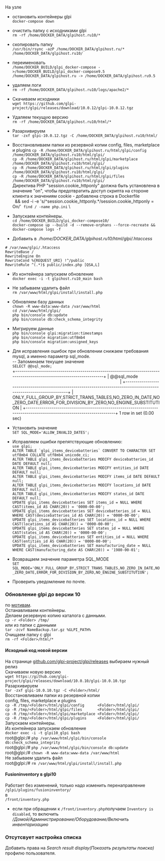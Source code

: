 
На узле  
- остановить контейнеры glpi  
```docker-compose down```  

- очистить папку с исходниками glpi  
```rm -rf /home/DOCKER_DATA/glpihost.ru10/*```  
- скопировать папку  
```/usr/bin/rsync -azP /home/DOCKER_DATA/glpihost.ru/* /home/DOCKER_DATA/glpihost.ru10/```  
- переименовать  
```/home/DOCKER_BUILD/glpi_docker-compose ->/home/DOCKER_BUILD/glpi_docker-compose9.5```  
```/home/DOCKER_DATA/glpihost.ru -> /home/DOCKER_DATA/glpihost.ru9.5```  
- удаляем логи  
```rm -rf /home/DOCKER_DATA/glpihost.ru10/logs/apache2/*```  
- Скачиваем исходники  
```wget https://github.com/glpi-project/glpi/releases/download/10.0.12/glpi-10.0.12.tgz```  
- Удаляем текущую версию  
```rm -rf /home/DOCKER_DATA/glpihost.ru10/html/*```  
- Разархивируем  
```tar -zxf glpi-10.0.12.tgz -C /home/DOCKER_DATA/glpihost.ru10/html/```  
- Восстановливаем папки из резервной копии config, files, marketplace и plugins
```cp -R /home/DOCKER_DATA/glpihost.ru/html/glpi/config /home/DOCKER_DATA/glpihost.ru10/html/glpi/```  
```cp -R /home/DOCKER_DATA/glpihost.ru/html/glpi/marketplace /home/DOCKER_DATA/glpihost.ru10/html/glpi/```  
```cp -R /home/DOCKER_DATA/glpihost.ru/html/glpi/plugins /home/DOCKER_DATA/glpihost.ru10/html/glpi/```  
```cp -R /home/DOCKER_DATA/glpihost.ru/html/glpi/files /home/DOCKER_DATA/glpihost.ru10/html/glpi/```  
Директива PHP "session.cookie_httponly" должна быть установлена в значение "on", чтобы предотвратить доступ скрипта на стороне клиента к значениям cookie - добавлена строка в Dockerfile  
  && sed -i -e 's/^session.cookie_httponly.*/session.cookie_httponly = On/'  `find / -name php.ini` \  
- Запускаем контейнеры.  
```cd /home/DOCKER_BUILD/glpi_docker-compose10/```  
```docker-compose up --build -d --remove-orphans --force-recreate && docker-compose logs -f```  
- Добавить в  _/home/DOCKER_DATA/glpihost.ru10/html/glpi/.htaccess_  
```
# /var/www/glpi/.htaccess
RewriteBase /
RewriteEngine On
RewriteCond %{REQUEST_URI} !^/public
RewriteRule ^(.*)$ public/index.php [QSA,L]
```  
- Из контейнера запускаем обновление  
```docker exec -i -t glpihost.ru10_main bash```  
- Не забываем удалить файл  
```rm /var/www/html/glpi/install/install.php```  
- Обновляем базу данных  
```chown -R www-data:www-data /var/www/html```  
```cd /var/www/html/glpi/```  
```php bin/console db:update```  
```php bin/console db:check_schema_integrity```  
- Мигрируем данные  
```php bin/console glpi:migration:timestamps```  
```php bin/console migration:utf8mb4```  
```php bin/console migration:unsigned_keys```  
- Для исправления ошибок при обновлении снижаем требования mysql, а именно параметр sql_mode.  
-- Запоминаем текущее значение  
```SELECT @@sql_mode;```  
+-----------------------------------------------------------------------------------------------------------------------+
| @@sql_mode                                                                                                            |
+-----------------------------------------------------------------------------------------------------------------------+
| ONLY_FULL_GROUP_BY,STRICT_TRANS_TABLES,NO_ZERO_IN_DATE,NO_ZERO_DATE,ERROR_FOR_DIVISION_BY_ZERO,NO_ENGINE_SUBSTITUTION |
+-----------------------------------------------------------------------------------------------------------------------+
1 row in set (0.00 sec)

- Установить значение  
```SET SQL_MODE='ALLOW_INVALID_DATES';```  
- Исправляем ошибки препятствующие обновлению:  
```use glpi;```  
```ALTER TABLE `glpi_items_devicebatteries` CONVERT TO CHARACTER SET utf8mb4 COLLATE utf8mb4_unicode_ci;```  
```ALTER TABLE glpi_items_devicebatteries MODIFY devicebatteries_id DATE DEFAULT null;```  
```ALTER TABLE glpi_items_devicebatteries MODIFY entities_id DATE DEFAULT null;```  
```ALTER TABLE glpi_items_devicebatteries MODIFY items_id DATE DEFAULT null;```  
```ALTER TABLE glpi_items_devicebatteries MODIFY locations_id DATE DEFAULT null;```  
```ALTER TABLE glpi_items_devicebatteries MODIFY states_id DATE DEFAULT null;```  
```UPDATE glpi_items_devicebatteries SET items_id = NULL WHERE CAST(items_id AS CHAR(20)) = '0000-00-00';```  
```UPDATE glpi_items_devicebatteries SET devicebatteries_id = NULL WHERE CAST(devicebatteries_id AS CHAR(20)) = '0000-00-00';```  
```UPDATE glpi_items_devicebatteries SET locations_id = NULL WHERE CAST(locations_id AS CHAR(20)) = '0000-00-00';```  
```UPDATE glpi_items_devicebatteries SET states_id = NULL WHERE CAST(states_id AS CHAR(20)) = '0000-00-00';```  
```UPDATE glpi_items_devicebatteries SET entities_id = NULL WHERE CAST(entities_id AS CHAR(20)) = '0000-00-00';```  
```UPDATE glpi_items_devicebatteries SET manufacturing_date = NULL WHERE CAST(manufacturing_date AS CHAR(20)) = '1980-00-01';```  
- Возвращаем значение параметра SQL_MODE  
```SET SQL_MODE='ONLY_FULL_GROUP_BY,STRICT_TRANS_TABLES,NO_ZERO_IN_DATE,NO_ZERO_DATE,ERROR_FOR_DIVISION_BY_ZERO,NO_ENGINE_SUBSTITUTION';```  
- Проверить уведомление по почте.  


### Обновление glpi до версии 10
по [мотивам](https://glpi-install.readthedocs.io/en/latest/update.html).  
Останавливаем контейнеры.  
Делаем резервную копию каталога с данными.  
```cp -r <Folder> /tmp/```  
или из папки с данными  
```tar -zcvf NameBackup.tar.gz %GLPI_PATH%```  
Очищаем папку с glpi  
```rm -rf <Folder>/html/*```  
#### Исходный код новой версии  
На странице [github.com/glpi-project/glpi/releases](https://github.com/glpi-project/glpi/releases) выбираем нужный релиз   
Скачиваем новую версию  
```wget https://github.com/glpi-project/glpi/releases/download/10.0.10/glpi-10.0.10.tgz```  
Разархивируем  
```tar -zxf glpi-10.0.10.tgz -C <Folder>/html/```  
Восстановливаем папки из резервной копии  
config, files, marketplace и plugins  
```cp -R /tmp/<Folder>/html/glpi/config      <Folder>/html/glpi/```  
```cp -R /tmp/<Folder>/html/glpi/files       <Folder>/html/glpi/```  
```cp -R /tmp/<Folder>/html/glpi/marketplace <Folder>/html/glpi/```  
```cp -R /tmp/<Folder>/html/glpi/plugins     <Folder>/html/glpi/```  
Запускаем контейнеры.  
Из контейнера запускаем обновление  
```docker exec -i -t glpi10_glpi bash```  
    root@glpi:/# ```php /var/www/html/glpi/bin/console db:check_schema_integrity```  
    root@glpi:/# ```php /var/www/html/glpi/bin/console db:update```  
    root@glpi:/# ```chown -R www-data:www-data /var/www/html```  
Не забываем удалить файл  
    root@glpi:/# ```rm /var/www/html/glpi/install/install.php```  
 
#### Fusioninventory в glpi10  
Работает без изменений, только надо изменить перенаправление  
```/glpi/plugins/fusioninventory/```   
в  
```/front/inventory.php```  
- если при обращении к ```/front/inventory.php```получаем ```Inventory is disabled```, то включить  
_/Домой/Администрирование/Оборудование/Включить инвентаризацию_  

### Отсутсвует настройка списка  
Добавить права на _Search result display(Показать результаты поиска)_ профилю пользователя.  

